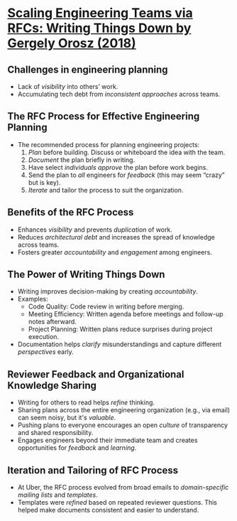 # [Scaling Engineering Teams via RFCs: Writing Things Down by Gergely Orosz (2018)](https://blog.pragmaticengineer.com/scaling-engineering-teams-via-writing-things-down-rfcs/)

## Challenges in engineering planning

- Lack of _visibility_ into others’ work.
- Accumulating tech debt from _inconsistent approaches_ across teams.

## The RFC Process for Effective Engineering Planning

- The recommended process for planning engineering projects:
  1. _Plan_ before building. Discuss or whiteboard the idea with the team.
  2. _Document_ the plan briefly in writing.
  3. Have select _individuals approve_ the plan before work begins.
  4. Send the plan to _all_ engineers for _feedback_ (this may seem “crazy” but is key).
  5. _Iterate_ and tailor the process to suit the organization.

## Benefits of the RFC Process

- Enhances _visibility_ and prevents _duplication_ of work.
- Reduces _architectural debt_ and increases the spread of knowledge across teams.
- Fosters greater _accountability_ and _engagement_ among engineers.

## The Power of Writing Things Down

- Writing improves decision-making by creating _accountability_.
- Examples:
  - Code Quality: Code review in writing before merging.
  - Meeting Efficiency: Written agenda before meetings and follow-up notes afterward.
  - Project Planning: Written plans reduce surprises during project execution.
- Documentation helps _clarify_ misunderstandings and capture different _perspectives_ early.

## Reviewer Feedback and Organizational Knowledge Sharing

- Writing for others to read helps _refine_ thinking.
- Sharing plans across the entire engineering organization (e.g., via email) can seem noisy, but it's _valuable_.
- Pushing plans to everyone encourages an open _culture_ of transparency and shared responsibility.
- Engages engineers beyond their immediate team and creates opportunities for _feedback_ and _learning_.

## Iteration and Tailoring of RFC Process

- At Uber, the RFC process evolved from broad emails to _domain-specific mailing lists_ and _templates_.
- Templates were _refined_ based on repeated reviewer questions. This helped make documents consistent and easier to understand.
